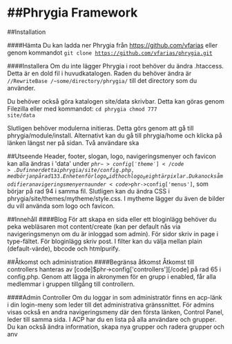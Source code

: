 ##Phrygia Framework
====================================

##Installation

####Hämta
Du kan ladda ner Phrygia från https://github.com/vfarias eller genom kommandot <code>git clone https://github.com/vfarias/phrygia.git</code>

####Installera
Om du inte lägger Phrygia i root behöver du ändra .htaccess. Detta är en dold fil i huvudkatalogen. Raden du behöver ändra är 
<code>//RewriteBase /~some/directory/phrygia/</code> till det directory som du använder.

Du behöver också göra katalogen site/data skrivbar. Detta kan göras genom Filezilla eller med kommandot: <code>cd phrygia chmod 777 site/data</code>

Slutligen behöver modulerna initieras. Detta görs genom att gå till phrygia/module/install. Alternativt kan du gå till phrygia/home och klicka på länken längst ner på sidan.
Två användare ska

##Utseende
Header, footer, slogan, logo, navigeringsmenyer och favicon kan alla ändras i 'data' under <code>$phr->config['theme']</code>. 
Du finner detta i phrygia/site/config.php, med början på rad 133. Enheten för logo_width och logo_height är pixlar.
Du kan också modifiera navigeringsmenyerna under <code>$phr->config['menus']</code>, som börjar på rad 94 i samma fil.
Slutligen kan du ändra CSS i phrygia/site/themes/mytheme/style.css. I mytheme lägger du även de bilder du vill använda som logo och favicon.


##Innehåll
####Blog
För att skapa en sida eller ett bloginlägg behöver du peka webläsaren mot content/create (kan per default nås via navigeringsmenyn om du är inloggad som admin).
För sidor skriv in page i type-fältet. För bloginlägg skriv post. I filter kan du välja mellan plain (default-värde), bbcode och htmlpurify.


##Åtkomst och administration
####Begränsa åtkomst
Åtkomst till controllers hanteras av [code]$phr->config['controllers'][/code] på rad 65 i config.php. 
Genom att lägga in akronymen för en grupp i enabled, får alla medlemmar i gruppen tillgång till controllern.

####Admin Controller
Om du loggar in som administratör finns en acp-länk i din login-meny som leder till det administrativa gränssnittet. 
För admins visas också en andra navigeringsmeny där den första länken, Control Panel, leder till samma sida.
I ACP har du en lista på alla användare och grupper. Du kan också ändra information, skapa nya grupper och radera grupper och anv 
